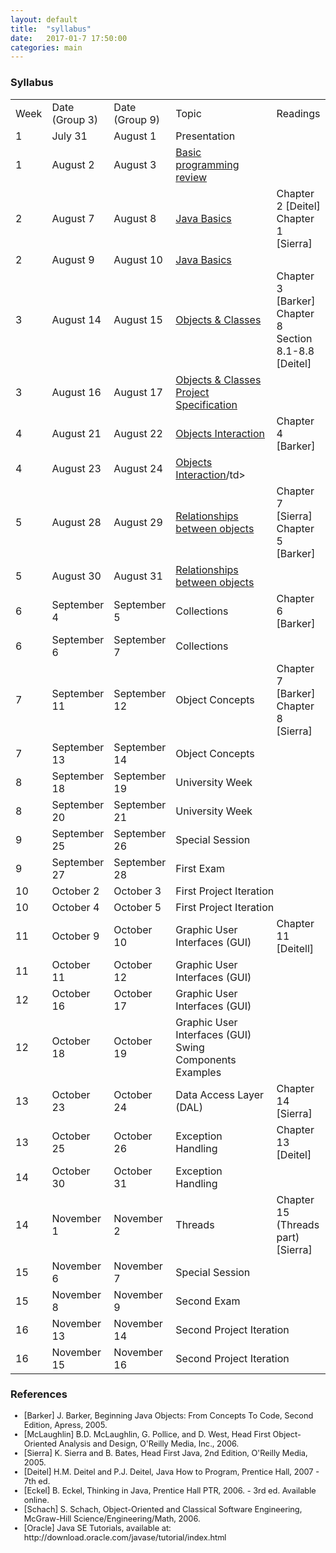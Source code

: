 ```yaml
---
layout: default
title:  "syllabus"
date:   2017-01-7 17:50:00
categories: main
---
```


### Syllabus

<table>
<tr class="table-header">
<td>Week</td>
<td style="width:15%">Date <br>(Group 3)</td>
<td style="width:15%">Date <br>(Group 9)</td>
<td style="width: 32%">Topic</td>
<td>Readings</td>
</tr>
<tr>
<td>1</td>
<td>July 31</td>
<td>August 1 </td>
<td>Presentation</td>
<td></td>
</tr>
<tr>
<td>1</td>
<td>August 2</td>
<td>August 3</td>
<td><a href="https://drive.google.com/open?id=0B6uYBzkBeRiaeE9Idmt0TlFWeUU">Basic programming review</a></td>
<td></td>
</tr>
<tr>
<td>2</td>
<td>August 7</td>
<td>August 8</td>
<td><a href="https://drive.google.com/open?id=0B6uYBzkBeRiaVkw2RVktdF9vTlk">Java Basics</a></td>
<td>Chapter 2 [Deitel]<br>Chapter 1 [Sierra]</td>
</tr>
<tr>
<td>2</td>
<td>August 9</td>
<td>August 10</td>
<td><a href="https://drive.google.com/open?id=0B6uYBzkBeRiad0lsS01JcGw0Mlk">Java Basics</a></td>
<td></td>
</tr>
<tr>
<td>3</td>
<td>August 14</td>
<td>August 15</td>
<td><a href="https://drive.google.com/open?id=0B6uYBzkBeRiaZTA0VzA5WHNYVGM">Objects &amp; Classes</a></td>
<td>Chapter 3 [Barker]<br>Chapter 8 Section 8.1-8.8 [Deitel]</td>
</tr>
<tr>
<td>3</td>
<td>August 16</td>
<td>August 17</td>
<td>
<a href="https://drive.google.com/open?id=0B6uYBzkBeRiaQWNYSGdqRDlzdUE">Objects &amp; Classes</a><br>
<a href="https://drive.google.com/open?id=0B6uYBzkBeRiaWWJrNkxKNU1nZVU">Project Specification</a>
</td>
<td></td>
</tr>
<tr>
<td>4</td>
<td>August 21</td>
<td>August 22</td>
<td><a href="https://drive.google.com/open?id=0B6uYBzkBeRiaVDdOdEFlWU5YQkk">Objects Interaction</a></td>
<td>Chapter 4 [Barker]</td>
</tr>
<tr>
<td>4</td>
<td>August 23</td>
<td>August 24</td>
<td><a href="https://drive.google.com/open?id=0B6uYBzkBeRiaV1lBV1p4MU9nWFk">Objects Interaction</a>/td>
<td></td>
</tr>
<tr>
<td>5</td>
<td>August 28</td>
<td>August 29</td>
<td><a href="https://drive.google.com/open?id=0B6uYBzkBeRiaSE1iWUlYYTQ0cU0">Relationships between objects</a></td>
<td>Chapter 7 [Sierra]<br>Chapter 5 [Barker]</td>
</tr>
<tr>
<td>5</td>
<td>August 30</td>
<td>August 31</td>
<td><a href="https://drive.google.com/open?id=0B6uYBzkBeRiaeUhMR1RsVVIzX0U">Relationships between objects</a></td>
<td></td>
</tr>
<tr>
<td>6</td>
<td>September 4</td>
<td>September 5</td>
<td>Collections</td>
<td>Chapter 6 [Barker]</td>
</tr>
<tr>
<td>6</td>
<td>September 6</td>
<td>September 7</td>
<td>Collections</td>
<td></td>
</tr>
<tr>
<td>7</td>
<td>September 11</td>
<td>September 12</td>
<td>Object Concepts</td>
<td>Chapter 7 [Barker]<br>Chapter 8 [Sierra]</td>
</tr>
<tr>
<td>7</td>
<td>September 13</td>
<td>September 14</td>
<td>Object Concepts</td>
<td></td>
</tr>
<tr>
<td>8</td>
<td>September 18</td>
<td>September 19</td>
<td colspan="2">University Week</td>
</tr>
<tr>
<td>8</td>
<td>September 20</td>
<td>September 21</td>
<td colspan="2">University Week</td>
</tr>
<tr>
<td>9</td>
<td>September 25</td>
<td>September 26</td>
<td colspan="2">Special Session</td>
</tr>
<tr>
<td>9</td>
<td>September 27</td>
<td>September 28</td>
<td colspan="2">First Exam</td>
</tr>
<tr>
<td>10</td>
<td>October 2</td>
<td>October 3</td>
<td colspan="2">First Project Iteration</td>
</tr>
<tr>
<td>10</td>
<td>October 4</td>
<td>October 5</td>
<td colspan="2">First Project Iteration</td>
</tr>
<tr>
<td>11</td>
<td>October 9</td>
<td>October 10</td>
<td>Graphic User Interfaces (GUI)</td>
<td>Chapter 11 [Deitell]</td>
</tr>
<tr>
<td>11</td>
<td>October 11</td>
<td>October 12</td>
<td>Graphic User Interfaces (GUI)</td>
<td></td>
</tr>
<tr>
<td>12</td>
<td>October 16</td>
<td>October 17</td>
<td>Graphic User Interfaces (GUI)</td>
<td></td>
</tr>
<tr>
<td>12</td>
<td>October 18</td>
<td>October 19</td>
<td>Graphic User Interfaces (GUI)<br>
Swing Components Examples</td>
<td></td>
</tr>
<tr>
<td>13</td>
<td>October 23</td>
<td>October 24</td>
<td>Data Access Layer (DAL)</td>
<td>Chapter 14 [Sierra]</td>
</tr>
<tr>
<td>13</td>
<td>October 25</td>
<td>October 26</td>
<td>Exception Handling</td>
<td>Chapter 13 [Deitel] </td>
</tr>
<tr>
<td>14</td>
<td>October 30</td>
<td>October 31</td>
<td>Exception Handling</td>
<td></td>
</tr>
<tr>
<td>14</td>
<td>November 1</td>
<td>November 2</td>
<td>Threads</td>
<td>Chapter 15 (Threads part) [Sierra] </td>
</tr>
<tr>
<td>15</td>
<td>November 6</td>
<td>November 7</td>
<td colspan="2">Special Session</td>
</tr>
<tr>
<td>15</td>
<td>November 8</td>
<td>November 9</td>
<td colspan="2">Second Exam</td>
</tr>
<tr>
<td>16</td>
<td>November 13</td>
<td>November 14</td>
<td colspan="2">Second Project Iteration</td>
</tr>
<tr>
<td>16</td>
<td>November 15</td>
<td>November 16</td>
<td colspan="2">Second Project Iteration</td>
</tr>
</table>

### References
<ul style="font-size:0.8rem">
<li>[Barker] J. Barker, Beginning Java Objects: From Concepts To Code, Second Edition, Apress, 2005.</li>
<li>[McLaughlin] B.D. McLaughlin, G. Pollice, and D. West, Head First Object-Oriented Analysis and Design, O'Reilly Media, Inc., 2006.</li>
<li>[Sierra] K. Sierra and B. Bates, Head First Java, 2nd Edition, O'Reilly Media, 2005.</li>
<li>[Deitel] H.M. Deitel and P.J. Deitel, Java How to Program, Prentice Hall, 2007 - 7th ed.</li>
<li>[Eckel] B. Eckel, Thinking in Java, Prentice Hall PTR, 2006. - 3rd ed. Available online.</li>
<li>[Schach] S. Schach, Object-Oriented and Classical Software Engineering, McGraw-Hill Science/Engineering/Math, 2006.</li>
<li>[Oracle] Java SE Tutorials, available at: http://download.oracle.com/javase/tutorial/index.html</li>
</ul>
